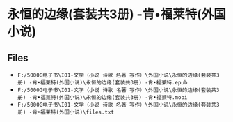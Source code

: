 # 永恒的边缘(套装共3册) -肯•福莱特(外国小说)

## Files

- `F:/5000G电子书\I01-文学（小说 诗歌 名著 写作）\外国小说\永恒的边缘(套装共3册) -肯•福莱特(外国小说)\永恒的边缘(套装共3册) -肯•福莱特.epub`
- `F:/5000G电子书\I01-文学（小说 诗歌 名著 写作）\外国小说\永恒的边缘(套装共3册) -肯•福莱特(外国小说)\永恒的边缘(套装共3册) -肯•福莱特.mobi`
- `F:/5000G电子书\I01-文学（小说 诗歌 名著 写作）\外国小说\永恒的边缘(套装共3册) -肯•福莱特(外国小说)\files.txt`
